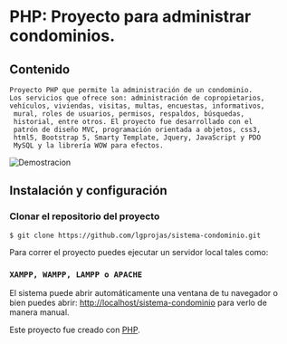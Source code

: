 # PHP: Proyecto para administrar condominios.

## Contenido
~~~
Proyecto PHP que permite la administración de un condominio.
Los servicios que ofrece son: administración de copropietarios,
vehículos, viviendas, visitas, multas, encuestas, informativos,
 mural, roles de usuarios, permisos, respaldos, búsquedas, 
 historial, entre otros. El proyecto fue desarrollado con el 
 patrón de diseño MVC, programación orientada a objetos, css3, 
 html5, Bootstrap 5, Smarty Template, Jquery, JavaScript y PDO 
 MySQL y la librería WOW para efectos.
~~~

![Demostracion](condominio.gif)

## **Instalación y configuración**

### Clonar el repositorio del proyecto

    $ git clone https://github.com/lgprojas/sistema-condominio.git

Para correr el proyecto puedes ejecutar un servidor local tales como:

### `XAMPP, WAMPP, LAMPP o APACHE`

El sistema puede abrir automáticamente una ventana de tu navegador o bien puedes abrir: [http://localhost/sistema-condominio](http://localhost/sistema-condominio) para verlo de manera manual.

Este proyecto fue creado con [PHP](https://www.php.net/manual/es/intro-whatis.php).
